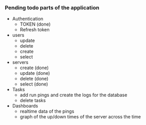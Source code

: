 ### Pending todo parts of the application

- Authentication
  - TOKEN (done)
  - Refresh token
- users
  - update
  - delete
  - create
  - select
- servers
  - create (done)
  - update (done)
  - delete (done)
  - select (done)
- Tasks
  - add run pings and create the logs for the database
  - delete tasks
- Dashboards
  - realtime data of the pings
  - graph of the up/down times of the server across the time
